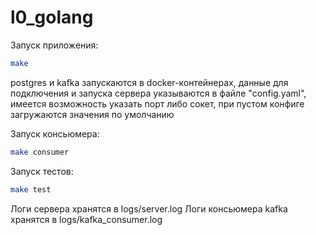 # l0_golang

Запуск приложения:
```sh
make
```
postgres и kafka запускаются в docker-контейнерах, данные для подключения и запуска сервера указываются в файле "config.yaml", имеется возможность указать порт либо сокет, при пустом конфиге загружаются значения по умолчанию 

Запуск консьюмера:

```sh
make consumer
```

Запуск тестов:
```sh
make test
```

Логи сервера хранятся в logs/server.log
Логи консьюмера kafka хранятся в logs/kafka_consumer.log
